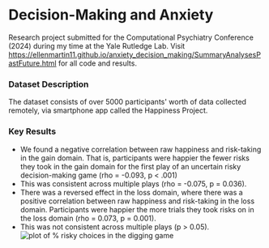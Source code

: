 # Decision-Making and Anxiety
Research project submitted for the Computational Psychiatry Conference (2024) during my time at the Yale Rutledge Lab. Visit https://ellenmartin11.github.io/anxiety_decision_making/SummaryAnalysesPastFuture.html for all code and results. 

### Dataset Description
The dataset consists of over 5000 participants' worth of data collected remotely, via smartphone app called the Happiness Project.

### Key Results

- We found a negative correlation between raw happiness and risk-taking in the gain domain. That is, participants were happier the fewer risks they took in the gain domain for the first play of an uncertain risky decision-making game (rho = -0.093, p < .001)
- This was consistent across multiple plays (rho = -0.075, p = 0.036).
- There was a reversed effect in the loss domain, where there was a positive correlation between raw happiness and risk-taking in the loss domain. Participants were happier the more trials they took risks on in the loss domain (rho = 0.073, p = 0.001).
- This was not consistent across multiple plays (p > 0.05).
 ![plot of % risky choices in the digging game]([http://url/to/img.png](https://ellenmartin11.github.io/anxiety_decision_making/cpc_anxiety_happy_files/figure-html/unnamed-chunk-2-1.png))
